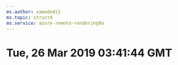 ```yaml
---
ms.author: xamadodi2
ms.topic: struct4
ms.service: azure-remote-rendering9a
---
```

# Tue, 26 Mar 2019 03:41:44 GMT

